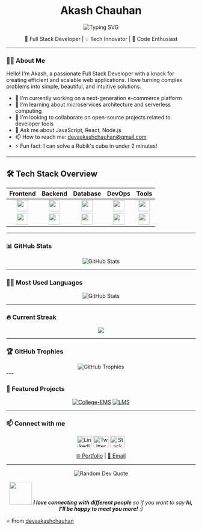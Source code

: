 <div align="center">
  
# Akash Chauhan

<p align="center">
  <img src="https://readme-typing-svg.herokuapp.com?font=Fira+Code&pause=1000&color=F7F7F7&center=true&vCenter=true&width=435&lines=Full+Stack+Developer;Tech+Enthusiast;Open+Source+Contributor" alt="Typing SVG" />
</p>

🚀 Full Stack Developer | 💡 Tech Innovator | 🌟 Code Enthusiast

</div>

---

### 👨‍💻 About Me

Hello! I'm Akash, a passionate Full Stack Developer with a knack for creating efficient and scalable web applications. I love turning complex problems into simple, beautiful, and intuitive solutions.

- 🔭 I'm currently working on a next-generation e-commerce platform
- 🌱 I'm learning about microservices architecture and serverless computing
- 👯 I'm looking to collaborate on open-source projects related to developer tools
- 💬 Ask me about JavaScript, React, Node.js
- 📫 How to reach me: devaakashchauhan@gmail.com
- ⚡ Fun fact: I can solve a Rubik's cube in under 2 minutes!

---

## 🛠️ Tech Stack Overview  

<div align="center">

| **Frontend** | **Backend** | **Database** | **DevOps** | **Tools** |
|:-----------:|:----------:|:-----------:|:---------:|:--------:|
| <img src="https://img.shields.io/badge/react-%2320232a.svg?style=flat&logo=react&logoColor=%2361DAFB" height="30px"/> | <img src="https://img.shields.io/badge/node.js-6DA55F?style=flat&logo=node.js&logoColor=white" height="30px"/> | <img src="https://img.shields.io/badge/MongoDB-%234ea94b.svg?style=flat&logo=mongodb&logoColor=white" height="30px"/> | <img src="https://img.shields.io/badge/docker-%230db7ed.svg?style=flat&logo=docker&logoColor=white" height="30px"/> | <img src="https://img.shields.io/badge/git-%23F05033.svg?style=flat&logo=git&logoColor=white" height="30px"/> |
| <img src="https://img.shields.io/badge/typescript-%23007ACC.svg?style=flat&logo=typescript&logoColor=white" height="30px"/> | <img src="https://img.shields.io/badge/express.js-%23404d59.svg?style=flat&logo=express&logoColor=%2361DAFB" height="30px"/> | <img src="https://img.shields.io/badge/postgres-%23316192.svg?style=flat&logo=postgresql&logoColor=white" height="30px"/> | <img src="https://img.shields.io/badge/AWS-%23FF9900.svg?style=flat&logo=amazon-aws&logoColor=white" height="30px"/> | <img src="https://img.shields.io/badge/Visual%20Studio%20Code-0078d7.svg?style=flat&logo=visual-studio-code&logoColor=white" height="30px"/> |

</div>

---

### 📊 GitHub Stats

<div align="center">
  <img src="https://github-readme-stats.vercel.app/api?username=devaakashchauhan&show_icons=true&count_private=true&hide=issues&theme=radical" alt="GitHub Stats" />
</div>

---
### 🧑‍💻 Most Used Languages

<div align="center">
  <img src="https://github-readme-stats.vercel.app/api/top-langs/?username=devaakashchauhan&layout=compact&theme=radical" alt="GitHub Stats" />
</div>

---
### 🔥 Current Streak

<div align="center">
<img src="https://nirzak-streak-stats.vercel.app/?user=devaakashchauhan&theme=radical&exclude_days=Sun"/>
</div>

---

### 🏆 GitHub Trophies
<div align="center"> <img src="https://github-profile-trophy.vercel.app/?username=devaakashchauhan&theme=radical&no-frame=true&no-bg=true&margin-w=10&row=2&column=4" alt="GitHub Trophies" /> </div>
---


### 🌟 Featured Projects

<div align="center">

[![College-EMS](https://github-readme-stats.vercel.app/api/pin/?username=devaakashchauhan&repo=College-EMS&theme=radical)](https://github.com/devaakashchauhan/College-EMS)
[![LMS](https://github-readme-stats.vercel.app/api/pin/?username=devaakashchauhan&repo=LMS&theme=radical)](https://github.com/devaakashchauhan/LMS)

</div>

---

### 📫 Connect with me

<p align="center">
  <a href="https://www.linkedin.com/in/akash-chauhan-6737032a7/" target="_blank"><img align="center" src="https://raw.githubusercontent.com/rahuldkjain/github-profile-readme-generator/master/src/images/icons/Social/linked-in-alt.svg" alt="LinkedIn" height="30" width="40" /></a>
  <a href="https://x.com/_DevAakash" target="_blank"><img align="center" src="https://raw.githubusercontent.com/rahuldkjain/github-profile-readme-generator/master/src/images/icons/Social/twitter.svg" alt="Twitter" height="30" width="40" /></a>
  <a href="https://stackoverflow.com/users/22299702/aakash-chauhan" target="_blank"><img align="center" src="https://raw.githubusercontent.com/rahuldkjain/github-profile-readme-generator/master/src/images/icons/Social/stack-overflow.svg" alt="Stack Overflow" height="30" width="40" /></a>
</p>

<div align="center">
  
[🌐 Portfolio](https://www.devaakash.me) | [📧 Email](mailto:devaakashchauhan@gmail.com)

</div>

---

<p align="center">
  <img src="https://quotes-github-readme.vercel.app/api?type=horizontal&theme=radical" alt="Random Dev Quote" />
</p>

<p align="center">
  <img src="https://media.giphy.com/media/LnQjpWaON8nhr21vNW/giphy.gif" width="60"> <em><b>I love connecting with different people</b> so if you want to say <b>hi, I'll be happy to meet you more!</b> :)</em>
</p>

⭐️ From [devaakashchauhan](https://github.com/devaakashchauhan)